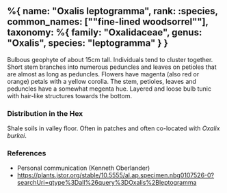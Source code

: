 %{
    name: "Oxalis leptogramma",
    rank: :species,
    common_names: ["\"fine-lined woodsorrel\""],
    taxonomy: %{
        family: "Oxalidaceae",
        genus: "Oxalis",
        species: "leptogramma"
    }
}
---

Bulbous geophyte of about 15cm tall. Individuals tend to cluster together. Short stem branches into numerous peduncles and leaves on petioles
that are almost as long as peduncles. Flowers have magenta (also red or orange) petals with a yellow corolla. The stem, petioles, leaves and
peduncles have a somewhat megenta hue. Layered and loose bulb tunic with hair-like structures towards the bottom.

<!-- read more -->

### Distribution in the Hex

Shale soils in valley floor. Often in patches and often co-located with *Oxalix burkei*.

### References

* Personal communication (Kenneth Oberlander)
* https://plants.jstor.org/stable/10.5555/al.ap.specimen.nbg0107526-0?searchUri=qtype%3Dall%26query%3DOxalis%2Bleptogramma